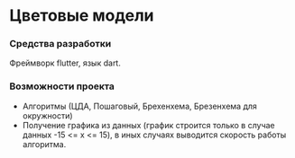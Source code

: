 # Цветовые модели
### Средства разработки
Фреймворк flutter, язык dart.
### Возможности проекта
* Алгоритмы (ЦДА, Пошаговый, Брехенхема, Брезенхема для окружности)
* Получение графика из данных (график строится только в случае данных -15 <= x <= 15), в иных случаях выводится скорость работы алгоритма.
